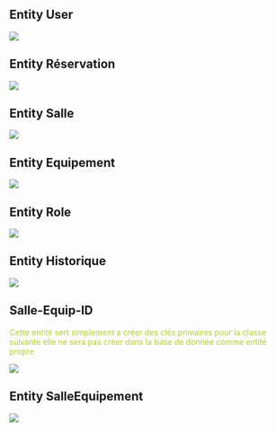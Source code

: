 <h2>Entity User</h2>
<img src="Captures/user.png">

<h2>Entity Réservation</h2>
<img src="Captures/reservation.png">

<h2>Entity Salle</h2>
<img src="Captures/salle.png">

<h2>Entity Equipement</h2>
<img src="Captures/equipement.png">

<h2>Entity Role</h2>
<img src="Captures/role.png">

<h2>Entity Historique</h2>
<img src="Captures/historique.png">

<h2>Salle-Equip-ID</h2>

<p style="color: #b5cc32">Cette entité sert simplement a créer des clés 
primaires pour la classe suivante elle ne sera pas 
créer dans la base de donnée comme entité propre</p>

<img src="Captures/SalleEqID.png">

<h2>Entity SalleEquipement</h2>
<img src="Captures/SalleEquip.png">


